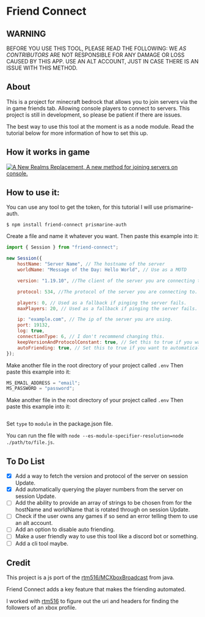 # Friend Connect

## WARNING

BEFORE YOU USE THIS TOOL, PLEASE READ THE FOLLOWING:
WE _AS CONTRIBUTORS_ ARE NOT RESPONSIBLE FOR ANY DAMAGE OR LOSS CAUSED BY THIS APP.
USE AN ALT ACCOUNT, JUST IN CASE THERE IS AN ISSUE WITH THIS METHOD.

## About

This is a project for minecraft bedrock that allows you to join servers via the in game friends tab. Allowing console players to connect to servers. This project is still in development, so please be patient if there are issues.

The best way to use this tool at the moment is as a node module. Read the tutorial below for more information of how to set this up.

## How it works in game

[![A New Realms Replacement, A new method for joining servers on console.](https://res.cloudinary.com/marcomontalbano/image/upload/v1657258514/video_to_markdown/images/youtube--77qXotN9jGo-c05b58ac6eb4c4700831b2b3070cd403.jpg)](https://youtu.be/77qXotN9jGo "A New Realms Replacement, A new method for joining servers on console.")

## How to use it:

You can use any tool to get the token, for this tutorial I will use prismarine-auth.

```tty
$ npm install friend-connect prismarine-auth
```

Create a file and name it whatever you want.
Then paste this example into it:

```js
import { Session } from "friend-connect";

new Session({
	hostName: "Server Name", // The hostname of the server
	worldName: "Message of the Day: Hello World", // Use as a MOTD

	version: "1.19.10", //The client of the server you are connecting to.

	protocol: 534, //The protocol of the server you are connecting to.

	players: 0, // Used as a fallback if pinging the server fails.
	maxPlayers: 20, // Used as a fallback if pinging the server fails.

	ip: "example.com", // The ip of the server you are using.
	port: 19132,
	log: true,
	connectionType: 6, // I don't recommend changing this.
	keepVersionAndProtocolConstant: true, // Set this to true if you want to set a constant protocol version. Otherwise it will ping the server to get the protocol version and use the one above if the server has an error on ping.
	autoFriending: true, // Set this to true if you want to automatically add people who follow the bot account
});
```

Make another file in the root directory of your project called `.env`
Then paste this example into it:

```js
MS_EMAIL_ADDRESS = "email";
MS_PASSWORD = "password";
```

Make another file in the root directory of your project called `.env`
Then paste this example into it:

```js

```



Set `type` to `module` in the package.json file.

You can run the file with `node --es-module-specifier-resolution=node ./path/to/file.js`.

## To Do List

-   [x] Add a way to fetch the version and protocol of the server on session Update.
-   [x] Add automatically querying the player numbers from the server on session Update.
-   [ ] Add the ability to provide an array of strings to be chosen from for the hostName and worldName that is rotated through on session Update.
-   [ ] Check if the user owns any games if so send an error telling them to use an alt account.
-   [ ] Add an option to disable auto friending.
-   [ ] Make a user friendly way to use this tool like a discord bot or something.
-   [ ] Add a cli tool maybe.

## Credit

This project is a js port of the [rtm516/MCXboxBroadcast](https://github.com/rtm516/MCXboxBroadcast) from java.

Friend Connect adds a key feature that makes the friending automated.

I worked with [rtm516](https://github.com/rtm516) to figure out the uri and headers for finding the followers of an xbox profile.
